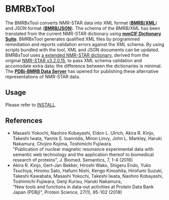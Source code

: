 ﻿# BMRBxTool

The BMRBxTool converts NMR-STAR data into XML format ([**BMRB/XML**](http://bmrbpub.protein.osaka-u.ac.jp/archive/xml)) and JSON format ([**BMRB/JSON**](http://bmrbpub.protein.osaka-u.ac.jp/archive/json-noatom)). The schema of the BMRB/XML has been translated from the current NMR-STAR dictionary using [**mmCIF Dictionary Suite**](http://mmcif.wwpdb.org/docs/software-resources.html). BMRBxTool generates qualified XML files by programmed remediation and reports validation errors against the XML schema. By using scripts bundled with the tool, XML and JSON documents can be updated. BMRBxTool uses [a extended NMR-STAR dictionary](http://bmrbpub.protein.osaka-u.ac.jp/schema/mmcif_nmr-star.dic), derived from the original [NMR-STAR v3.2.0.15](http://svn.bmrb.wisc.edu/svn/nmr-star-dictionary/bmrb_only_files/adit_input/NMR-STAR.dic), to pass XML schema validation and accomodate extra data; the difference between the dictionaries is minimal.<br />
The [**PDBj-BMRB Data Server**](http://bmrbpub.protein.osaka-u.ac.jp) has opened for publishing these alternative representations of NMR-STAR data.

## Usage

Please refer to [INSTALL](https://github.com/yokochi47/BMRBxTool/blob/master/INSTALL).

## References

- Masashi Yokochi, Naohiro Kobayashi, Eldon L. Ulrich, Akira R. Kinjo, Takeshi Iwata, Yannis E. Ioannidis, Miron Linvy, John L. Markley, Haruki Nakamura, Chojiro Kojima, Toshimichi Fujiwara.<br />
 "Publication of nuclear magnetic resonance experimental data with semantic web technology and the application thereof to biomedical research of proteins", J. Biomed. Semantics, 7, 1-4 (2016)
- Akira R. Kinjo, Gert-Jan Bekker, Hiroshi Wako, Shigeru Endo, Yuko Tsuchiya, Hiromu Sato, Hafumi Nishi, Kengo Kinoshita, Hirofumi Suzuki, Takeshi Kawabata, Masashi Yokochi, Takeshi Iwata, Naohiro Kobayashi, Toshimichi Fujiwara, Genji Kurisu, Haruki Nakamura,<br />
 "New tools and functions in data-out activities at Protein Data Bank Japan (PDBj)", Protein Science, 27(1), 95-102 (2018)

